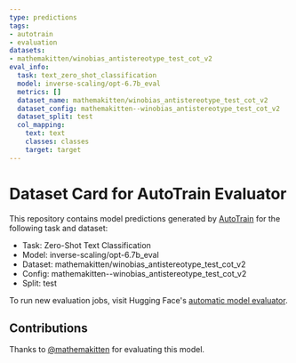 ```yaml
---
type: predictions
tags:
- autotrain
- evaluation
datasets:
- mathemakitten/winobias_antistereotype_test_cot_v2
eval_info:
  task: text_zero_shot_classification
  model: inverse-scaling/opt-6.7b_eval
  metrics: []
  dataset_name: mathemakitten/winobias_antistereotype_test_cot_v2
  dataset_config: mathemakitten--winobias_antistereotype_test_cot_v2
  dataset_split: test
  col_mapping:
    text: text
    classes: classes
    target: target
---
```

# Dataset Card for AutoTrain Evaluator

This repository contains model predictions generated by [AutoTrain](https://huggingface.co/autotrain) for the following task and dataset:

* Task: Zero-Shot Text Classification
* Model: inverse-scaling/opt-6.7b_eval
* Dataset: mathemakitten/winobias_antistereotype_test_cot_v2
* Config: mathemakitten--winobias_antistereotype_test_cot_v2
* Split: test

To run new evaluation jobs, visit Hugging Face's [automatic model evaluator](https://huggingface.co/spaces/autoevaluate/model-evaluator).

## Contributions

Thanks to [@mathemakitten](https://huggingface.co/mathemakitten) for evaluating this model.